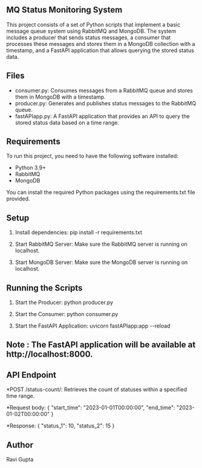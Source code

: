 ## MQ Status Monitoring System ##
This project consists of a set of Python scripts that implement a basic message queue system using RabbitMQ and MongoDB. The system includes a producer that sends status messages, a consumer that processes these messages and stores them in a MongoDB collection with a timestamp, and a FastAPI application that allows querying the stored status data.

## Files ##
* consumer.py: Consumes messages from a RabbitMQ queue and stores them in MongoDB with a timestamp.
* producer.py: Generates and publishes status messages to the RabbitMQ queue.
* fastAPIapp.py: A FastAPI application that provides an API to query the stored status data based on a time range.

## Requirements ##
To run this project, you need to have the following software installed:

* Python 3.9+
* RabbitMQ
* MongoDB

You can install the required Python packages using the requirements.txt file provided.

## Setup ##
1. Install dependencies:
pip install -r requirements.txt

2. Start RabbitMQ Server:
Make sure the RabbitMQ server is running on localhost.

3. Start MongoDB Server:
Make sure the MongoDB server is running on localhost.

## Running the Scripts ##
1. Start the Producer:
python producer.py

2. Start the Consumer:
python consumer.py

3. Start the FastAPI Application:
uvicorn fastAPIapp:app --reload

## Note : The FastAPI application will be available at http://localhost:8000.

## API Endpoint ##
*POST /status-count/: Retrieves the count of statuses within a specified time range.

*Request body:
{
  "start_time": "2023-01-01T00:00:00",
  "end_time": "2023-01-02T00:00:00"
}

*Response:
{
  "status_1": 10,
  "status_2": 15
}


## Author ##
Ravi Gupta




